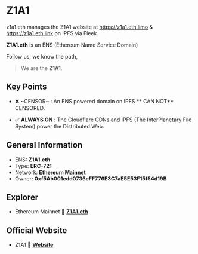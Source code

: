 # Z1A1

z1a1.eth manages the Z1A1 website at https://z1a1.eth.limo & https://z1a1.eth.link on IPFS via Fleek.

**Z1A1.eth** is an ENS (Ethereum Name Service Domain)

Follow us, we know the path,

> We are the **Z1A1**.

## Key Points

- :x: ~CENSOR~ : An ENS powered domain on IPFS ** CAN NOT** CENSORED.

- :white_check_mark: **ALWAYS ON** : The Cloudflare CDNs and IPFS (The InterPlanetary File System) power the Distributed Web.


## General Information
- ENS: **Z1A1.eth**
- Type: **ERC-721**
- Network: **Ethereum Mainnet**
- Owner: **0xf5Ab001edd0736eFF776E3C7aE5E53F15f54d19B**


## Explorer

- Ethereum Mainnet :link: <a href="https://etherscan.io/address/0xf5ab001edd0736eff776e3c7ae5e53f15f54d19b" target="_new">**Z1A1.eth**</a>

## Official Website
- Z1A1 :link: <a href="https://z1a1.eth.limo" target="_new">**Website**</a>

